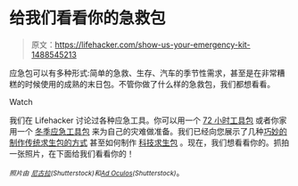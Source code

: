 # 给我们看看你的急救包

> 原文：<https://lifehacker.com/show-us-your-emergency-kit-1488545213>

应急包可以有多种形式:简单的急救、生存、汽车的季节性需求，甚至是在非常糟糕的时候使用的成熟的末日包。不管你做了什么样的急救包，我们都想看看。

Watch

我们在 Lifehacker 讨论过各种应急工具。你可以用一个 [72 小时工具包](https://lifehacker.com/make-sure-youre-prepared-for-disaster-with-a-72-hour-ki-5780934) 或者你家用一个 [冬季应急工具包](http://lifehacker.com/put-together-a-winter-home-emergency-kit-5390502) 来为自己的灾难做准备。我们已经向您展示了几种[巧妙的](http://lifehacker.com/diy-make-an-altoids-tin-survival-kit-196660) [制作传统求生包的方式](http://lifehacker.com/the-pocket-survival-kit-can-signal-for-help-and-light-a-5837505) 甚至如何制作 [科技求生包](http://lifehacker.com/how-do-i-put-together-a-tech-survival-kit-5715138) 。现在，我们想看看你的。抓拍一张照片，在下面给我们看看你的！

*<small>照片由</small>* [*<small>尼古拉</small>*](http://www.shutterstock.com/pic.mhtml?id=147077255&src=id)*<small>(Shutterstock)和</small>*[*<small>Ad Oculos</small>*](http://www.shutterstock.com/pic.mhtml?id=106555859&src=id)*<small>(Shutterstock)</small>*。